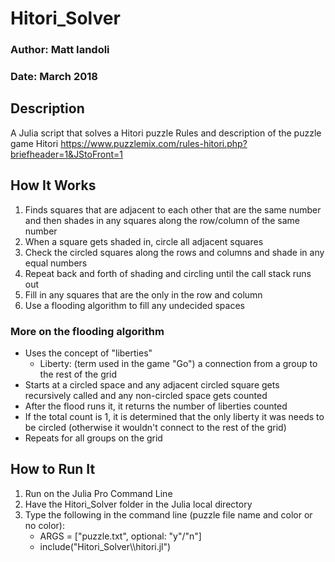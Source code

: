 # Hitori_Solver
### Author: Matt Iandoli
### Date: March 2018

## Description
A Julia script that solves a Hitori puzzle
Rules and description of the puzzle game Hitori
https://www.puzzlemix.com/rules-hitori.php?briefheader=1&JStoFront=1

## How It Works
1. Finds squares that are adjacent to each other that are the same number and then shades in any squares along the row/column of the same number
2. When a square gets shaded in, circle all adjacent squares
3. Check the circled squares along the rows and columns and shade in any equal numbers
4. Repeat back and forth of shading and circling until the call stack runs out
5. Fill in any squares that are the only in the row and column
6. Use a flooding algorithm to fill any undecided spaces

### More on the flooding algorithm
* Uses the concept of "liberties"
	* Liberty: (term used in the game "Go") a connection from a group to the rest of the grid
* Starts at a circled space and any adjacent circled square gets recursively called and any non-circled space gets counted
* After the flood runs it, it returns the number of liberties counted
* If the total count is 1, it is determined that the only liberty it was needs to be circled (otherwise it wouldn't connect to the rest of the grid)
* Repeats for all groups on the grid

## How to Run It
1. Run on the Julia Pro Command Line
2. Have the Hitori_Solver folder in the Julia local directory
3. Type the following in the command line (puzzle file name and color or no color):
	* ARGS = ["puzzle.txt", optional: "y"/"n"]
	* include("Hitori_Solver\\\\hitori.jl")
